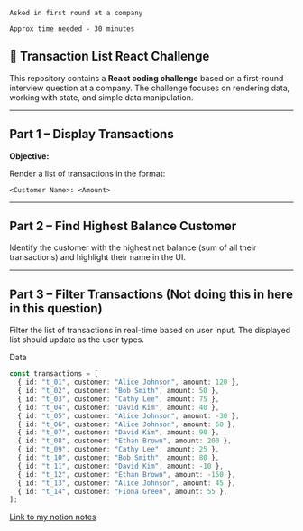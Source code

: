 `Asked in first round at a company`

`Approx time needed - 30 minutes`

## 📝 Transaction List React Challenge

This repository contains a **React coding challenge** based on a first-round interview question at a company. The challenge focuses on rendering data, working with state, and simple data manipulation.

---

## Part 1 – Display Transactions

**Objective:**

Render a list of transactions in the format:

`<Customer Name>: <Amount>`

---

## Part 2 – Find Highest Balance Customer

Identify the customer with the highest net balance (sum of all their transactions) and highlight their name in the UI.

---

## Part 3 – Filter Transactions (Not doing this in here in this question)

Filter the list of transactions in real-time based on user input. The displayed list should update as the user types.

Data

```ts
const transactions = [
  { id: "t_01", customer: "Alice Johnson", amount: 120 },
  { id: "t_02", customer: "Bob Smith", amount: 50 },
  { id: "t_03", customer: "Cathy Lee", amount: 75 },
  { id: "t_04", customer: "David Kim", amount: 40 },
  { id: "t_05", customer: "Alice Johnson", amount: -30 },
  { id: "t_06", customer: "Alice Johnson", amount: 60 },
  { id: "t_07", customer: "David Kim", amount: 90 },
  { id: "t_08", customer: "Ethan Brown", amount: 200 },
  { id: "t_09", customer: "Cathy Lee", amount: 25 },
  { id: "t_10", customer: "Bob Smith", amount: 80 },
  { id: "t_11", customer: "David Kim", amount: -10 },
  { id: "t_12", customer: "Ethan Brown", amount: -150 },
  { id: "t_13", customer: "Alice Johnson", amount: 45 },
  { id: "t_14", customer: "Fiona Green", amount: 55 },
];
```

[Link to my notion notes](https://www.notion.so/staarcoding/Aggregate-array-items-into-a-summary-object-find-the-max-value-and-highlight-or-return-it-25e2f40abcf780829042c0431387a05a?source=copy_link)
